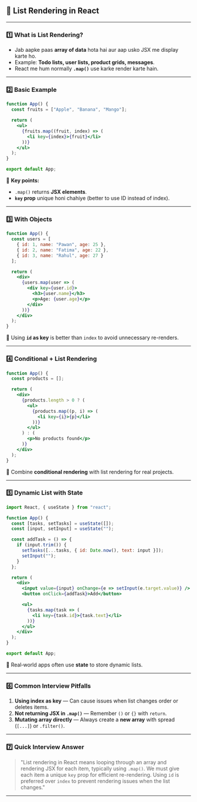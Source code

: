 ## 🧠 **List Rendering in React**

---

### **1️⃣ What is List Rendering?**

* Jab aapke paas **array of data** hota hai aur aap usko JSX me display karte ho.
* Example: **Todo lists, user lists, product grids, messages**.
* React me hum normally **`.map()`** use karke render karte hain.

---

### **2️⃣ Basic Example**

```jsx
function App() {
  const fruits = ["Apple", "Banana", "Mango"];

  return (
    <ul>
      {fruits.map((fruit, index) => (
        <li key={index}>{fruit}</li>
      ))}
    </ul>
  );
}

export default App;
```

📌 **Key points:**

* `.map()` returns **JSX elements**.
* **`key` prop** unique honi chahiye (better to use ID instead of index).

---

### **3️⃣ With Objects**

```jsx
function App() {
  const users = [
    { id: 1, name: "Pawan", age: 25 },
    { id: 2, name: "Fatima", age: 22 },
    { id: 3, name: "Rahul", age: 27 }
  ];

  return (
    <div>
      {users.map(user => (
        <div key={user.id}>
          <h3>{user.name}</h3>
          <p>Age: {user.age}</p>
        </div>
      ))}
    </div>
  );
}
```

📌 Using **`id` as key** is better than `index` to avoid unnecessary re-renders.

---

### **4️⃣ Conditional + List Rendering**

```jsx
function App() {
  const products = [];

  return (
    <div>
      {products.length > 0 ? (
        <ul>
          {products.map((p, i) => (
            <li key={i}>{p}</li>
          ))}
        </ul>
      ) : (
        <p>No products found</p>
      )}
    </div>
  );
}
```

📌 Combine **conditional rendering** with list rendering for real projects.

---

### **5️⃣ Dynamic List with State**

```jsx
import React, { useState } from "react";

function App() {
  const [tasks, setTasks] = useState([]);
  const [input, setInput] = useState("");

  const addTask = () => {
    if (input.trim()) {
      setTasks([...tasks, { id: Date.now(), text: input }]);
      setInput("");
    }
  };

  return (
    <div>
      <input value={input} onChange={e => setInput(e.target.value)} />
      <button onClick={addTask}>Add</button>

      <ul>
        {tasks.map(task => (
          <li key={task.id}>{task.text}</li>
        ))}
      </ul>
    </div>
  );
}

export default App;
```

📌 Real‑world apps often use **state** to store dynamic lists.

---

### **6️⃣ Common Interview Pitfalls**

1. **Using index as key** — Can cause issues when list changes order or deletes items.
2. **Not returning JSX in `.map()`** — Remember `()` or `{}` with `return`.
3. **Mutating array directly** — Always create a **new array** with spread (`[...]`) or `.filter()`.

---

### **7️⃣ Quick Interview Answer**

> "List rendering in React means looping through an array and rendering JSX for each item, typically using `.map()`.
> We must give each item a unique `key` prop for efficient re-rendering.
> Using `id` is preferred over `index` to prevent rendering issues when the list changes."

---


